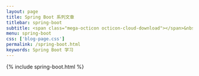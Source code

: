 ```yaml
---
layout: page
title: Spring Boot 系列文章
titlebar: spring-boot
subtitle: <span class="mega-octicon octicon-cloud-download"></span>&nbsp;&nbsp;springboot
menu: spring-boot
css: ['blog-page.css']
permalink: /spring-boot.html
keywords: Spring Boot 学习
---
```


{% include spring-boot.html %}